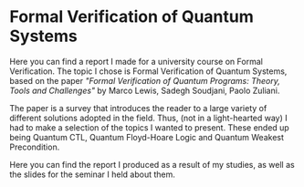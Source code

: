 # Formal Verification of Quantum Systems
Here you can find a report I made for a university course on Formal Verification. The topic I chose is Formal Verification of Quantum Systems, based on the paper _"Formal Verification of Quantum Programs: Theory, Tools and Challenges"_ by Marco Lewis, Sadegh Soudjani, Paolo Zuliani.

The paper is a survey that introduces the reader to a large variety of different solutions adopted in the field. Thus, (not in a light-hearted way) I had to make a selection of the topics I wanted to present. These ended up being Quantum CTL, Quantum Floyd-Hoare Logic and Quantum Weakest Precondition.

Here you can find the report I produced as a result of my studies, as well as the slides for the seminar I held about them.
